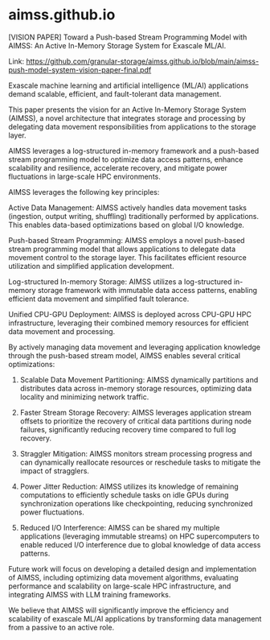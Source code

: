 # aimss.github.io


[VISION PAPER] Toward a Push-based Stream Programming Model with AIMSS: An Active In-Memory Storage System for Exascale ML/AI.

Link: https://github.com/granular-storage/aimss.github.io/blob/main/aimss-push-model-system-vision-paper-final.pdf

Exascale machine learning and artificial intelligence (ML/AI) applications demand scalable, efficient, and fault-tolerant data management. 

This paper presents the vision for an Active In-Memory Storage System (AIMSS), a novel architecture that integrates storage and processing by delegating 
data movement responsibilities from applications to the storage layer. 

AIMSS leverages a log-structured in-memory framework and a push-based stream programming model to optimize data access patterns, enhance scalability and 
resilience, accelerate recovery, and mitigate power fluctuations in large-scale HPC environments.

AIMSS leverages the following key principles:

Active Data Management: AIMSS actively handles data movement tasks (ingestion, output writing, shuffling) traditionally performed by applications. This 
enables data-based optimizations based on global I/O knowledge.

Push-based Stream Programming: AIMSS employs a novel push-based stream programming model that allows applications to delegate data movement control to 
the storage layer. This facilitates efficient resource utilization and simplified application development.

Log-structured In-memory Storage: AIMSS utilizes a log-structured in-memory storage framework with immutable data access patterns, enabling efficient 
data movement and simplified fault tolerance.

Unified CPU-GPU Deployment: AIMSS is deployed across CPU-GPU HPC infrastructure, leveraging their combined memory resources for efficient data movement 
and processing.

By actively managing data movement and leveraging application knowledge through the push-based stream model, AIMSS enables several critical 
optimizations:

1. Scalable Data Movement Partitioning: AIMSS dynamically partitions and distributes data across in-memory storage resources, optimizing data locality 
and minimizing network traffic.

2. Faster Stream Storage Recovery: AIMSS leverages application stream offsets to prioritize the recovery of critical data partitions during node 
failures, significantly reducing recovery time compared to full log recovery.

3. Straggler Mitigation: AIMSS monitors stream processing progress and can dynamically reallocate resources or reschedule tasks to mitigate the impact of 
stragglers.

4. Power Jitter Reduction: AIMSS utilizes its knowledge of remaining computations to efficiently schedule tasks on idle GPUs during synchronization 
operations like checkpointing, reducing synchronized power fluctuations.

5. Reduced I/O Interference: AIMSS can be shared my multiple applications (leveraging immutable streams) on HPC supercomputers to enable reduced I/O 
interference due to global knowledge of data access patterns.

Future work will focus on developing a detailed design and implementation of AIMSS, including optimizing data movement algorithms, evaluating performance 
and scalability on large-scale HPC infrastructure, and integrating AIMSS with LLM training frameworks. 

We believe that AIMSS will significantly improve the efficiency and scalability of exascale ML/AI applications by transforming data management from a 
passive to an active role.

